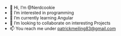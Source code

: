 - 👋 Hi, I’m @Nerdcookie
- 👀 I’m interested in programming
- 🌱 I’m currently learning Angular
- 💞️ I’m looking to collaborate on interesting Projects
- 📫 You reach me under patrickmeiling83@gmail.com

<!---
Nerdcookie/Nerdcookie is a ✨ special ✨ repository because its `README.md` (this file) appears on your GitHub profile.
You can click the Preview link to take a look at your changes.
--->
